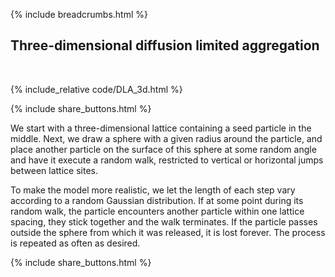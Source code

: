 {% include breadcrumbs.html %}

## Three-dimensional diffusion limited aggregation
<div class="header_line"><br/></div>

{% include_relative code/DLA_3d.html %}

<p style="clear: both;"></p>

{% include share_buttons.html %}

We start with a three-dimensional lattice containing a seed particle in the middle.
Next, we draw a sphere with a given radius around the particle, and place another particle 
on the surface of this sphere at some random angle and have it execute a random walk, 
restricted to vertical or horizontal jumps between lattice sites. 

To make the model more realistic, we let the length of each
step vary according to a random Gaussian distribution. If at some point during its
random walk, the particle encounters another particle within one lattice spacing,
they stick together and the walk terminates. If the particle passes outside the 
sphere from which it was released, it is lost forever. The process is repeated as often
as desired.

<p style="clear: both;"></p>

{% include share_buttons.html %}
